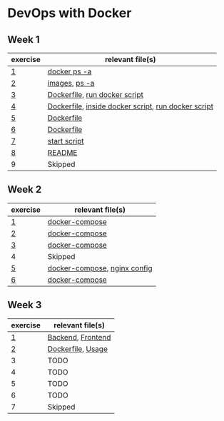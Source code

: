 # DevOps with Docker

## Week 1
| exercise | relevant file(s)                         |
|----------|------------------------------------------|
| [1](1/1) | [docker ps -a](1/1/ps)                   |
| [2](1/2) | [images](1/2/images), [ps -a](1/2/ps)    |
| [3](1/3) | [Dockerfile](1/3/Dockerfile), [run docker script](1/3/start.sh) |
| [4](1/4) | [Dockerfile](1/4/Dockerfile), [inside docker script](1/3/run.sh), [run docker script](1/3/run-in-docker.sh) |
| [5](1/5) | [Dockerfile](1/5/Dockerfile)             |
| [6](1/6) | [Dockerfile](1/6/Dockerfile)             |
| [7](1/7) | [start script](1/7/start.sh)             |
| [8](1/8) | [README](1/8/README.md)                  |
| 9        | Skipped                                  |

## Week 2
| exercise | relevant file(s)                         |
|----------|------------------------------------------|
| [1](2/1) | [docker-compose](2/1/docker-compose.yml) |
| [2](2/2) | [docker-compose](2/2/docker-compose.yml) |
| [3](2/3) | [docker-compose](2/3/docker-compose.yml) |
| 4        | Skipped                                  |
| [5](2/5) | [docker-compose](2/5/docker-compose.yml), [nginx config](2/5/conf.d/default.conf) |
| [6](2/6) | [docker-compose](2/6/docker-compose.yml) |

## Week 3
| exercise | relevant file(s)                         |
|----------|------------------------------------------|
| [1](3/1) | [Backend](3/1/backend/Dockerfile), [Frontend](3/1/frontend/Dockerfile) |
| [2](3/2) | [Dockerfile](3/2/Dockerfile), [Usage](3/2/DOCKER.md) |
| 3        | TODO                                     |
| 4        | TODO                                     |
| 5        | TODO                                     |
| 6        | TODO                                     |
| 7        | Skipped                                  |
